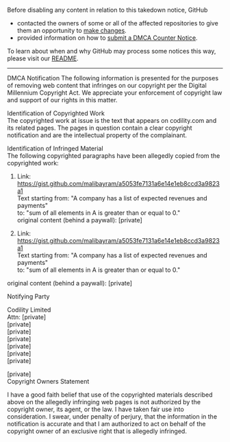 Before disabling any content in relation to this takedown notice, GitHub
- contacted the owners of some or all of the affected repositories to give them an opportunity to [make changes](https://docs.github.com/en/github/site-policy/dmca-takedown-policy#a-how-does-this-actually-work).
- provided information on how to [submit a DMCA Counter Notice](https://docs.github.com/en/articles/guide-to-submitting-a-dmca-counter-notice).

To learn about when and why GitHub may process some notices this way, please visit our [README](https://github.com/github/dmca/blob/master/README.md#anatomy-of-a-takedown-notice).

---

DMCA Notification
The following information is presented for the purposes of removing web content that infringes on our copyright per the Digital Millennium Copyright Act. We appreciate your enforcement of copyright law and support of our rights in this matter.

Identification of Copyrighted Work  
The copyrighted work at issue is the text that appears on codility.com and its related pages. The pages in question contain a clear copyright notification and are the intellectual property of the complainant.

Identification of Infringed Material  
The following copyrighted paragraphs have been allegedly copied from the copyrighted work:

1) Link: https://gist.github.com/malibayram/a5053fe7131a6e14e1eb8ccd3a9823a1  
Text starting from: "A company has a list of expected revenues and payments"  
to: "sum of all elements in A is greater than or equal to 0."  
original content (behind a paywall): [private]  



2) Link: https://gist.github.com/malibayram/a5053fe7131a6e14e1eb8ccd3a9823a1  
Text starting from: "A company has a list of expected revenues and payments"  
to: "sum of all elements in A is greater than or equal to 0."  

original content (behind a paywall): [private]





Notifying Party

Codility Limited  
Attn: [private]    
[private]    
[private]   
[private]    
[private]  
[private]  
[private]  

[private]  
Copyright Owners Statement  

I have a good faith belief that use of the copyrighted materials described above on the allegedly infringing web pages is not authorized by the copyright owner, its agent, or the law. I have taken fair use into consideration.
I swear, under penalty of perjury, that the information in the notification is accurate and that I am authorized to act on behalf of the copyright owner of an exclusive right that is allegedly infringed.
